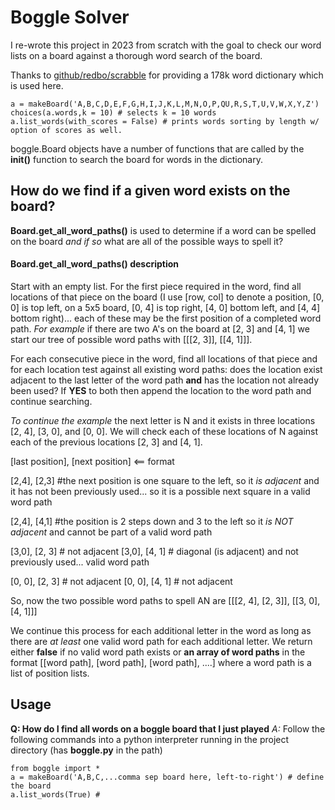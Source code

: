 # Boggle Solver

I re-wrote this project in 2023 from scratch with the goal to check our word lists on a board against a thorough word search of the board.

Thanks to [github/redbo/scrabble](https://github.com/redbo/scrabble/tree/master) for providing a 178k word dictionary which is used here.

```
a = makeBoard('A,B,C,D,E,F,G,H,I,J,K,L,M,N,O,P,QU,R,S,T,U,V,W,X,Y,Z')
choices(a.words,k = 10) # selects k = 10 words
a.list_words(with_scores = False) # prints words sorting by length w/ option of scores as well.
```

boggle.Board objects have a number of functions that are called by the **__init__()** function to search the board for words in the dictionary.

## How do we find if a given word exists on the board?

**Board.get_all_word_paths()** is used to determine if a word can be spelled on the board *and if so* what are all of the possible ways to spell it?

#### Board.get_all_word_paths() description
Start with an empty list. For the first piece required in the word, find all locations of that piece on the board (I use [row, col] to denote a position, [0, 0] is top left, on a 5x5 board, [0, 4] is top right, [4, 0] bottom left, and [4, 4] bottom right)... each of these may be the first position of a completed word path. *For example* if there are two A's on the board at [2, 3] and [4, 1] we start our tree of possible word paths with [[[2, 3]], [[4, 1]]].

For each consecutive piece in the word, find all locations of that piece and for each location test against all existing word paths: does the location exist adjacent to the last letter of the word path **and** has the location not already been used? If **YES** to both then append the location to the word path and continue searching. 

*To continue the example* the next letter is N and it exists in three locations [2, 4], [3, 0], and [0, 0]. We will check each of these locations of N against each of the previous locations [2, 3] and [4, 1].

[last position], [next position] <== format

[2,4], [2,3] #the next position is one square to the left, so it *is adjacent* and it has not been previously used... so it is a possible next square in a valid word path

[2,4], [4,1] #the position is 2 steps down and 3 to the left so it *is NOT adjacent* and cannot be part of a valid word path

[3,0], [2, 3] # not adjacent
[3,0], [4, 1] # diagonal (is adjacent) and not previously used... valid word path

[0, 0], [2, 3] # not adjacent
[0, 0], [4, 1] # not adjacent

So, now the two possible word paths to spell AN are
[[[2, 4], [2, 3]], [[3, 0], [4, 1]]]

We continue this process for each additional letter in the word as long as there are *at least* one valid word path for each additional letter. We return either **false** if no valid word path exists or **an array of word paths** in the format [[word path], [word path], [word path], ....] where a word path is a list of position lists.

## Usage

**Q: How do I find all words on a boggle board that I just played**
*A:* Follow the following commands into a python interpreter running in the project directory (has **boggle.py** in the path)

```
from boggle import *
a = makeBoard('A,B,C,...comma sep board here, left-to-right') # define the board
a.list_words(True) #
```
